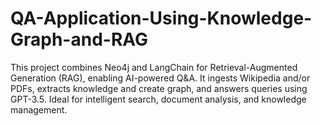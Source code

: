 # QA-Application-Using-Knowledge-Graph-and-RAG
This project combines Neo4j and LangChain for Retrieval-Augmented Generation (RAG), enabling AI-powered Q&amp;A. It ingests Wikipedia and/or PDFs, extracts knowledge and create graph, and answers queries using GPT-3.5. Ideal for intelligent search, document analysis, and knowledge management.
